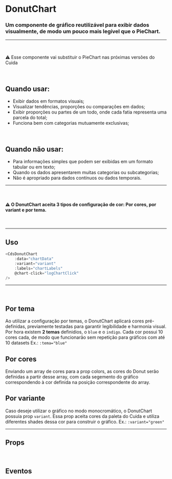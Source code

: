 # DonutChart

### Um componente de gráfico reutilizável para exibir dados visualmente, de modo um pouco mais legível que o PieChart.
---
<br>

⚠️ Esse componente vai substituir o PieChart nas próximas versões do Cuida

<br>

## Quando usar:
- Exibir dados em formatos visuais;
- Visualizar tendências, proporções ou comparações em dados;
- Exibir proporções ou partes de um todo, onde cada fatia representa uma parcela do total;
- Funciona bem com categorias mutuamente exclusivas;

<br>

## Quando não usar:
- Para informações simples que podem ser exibidas em um formato tabular ou em texto;
- Quando os dados apresentarem muitas categorias ou subcategorias;
- Não é apropriado para dados contínuos ou dados temporais.

---

<br>

#### ⚠️ O DonutChart aceita 3 tipos de configuração de cor: Por cores, por variant e por tema.

<br>

---

## Uso

```js
<CdsDonutChart
	:data="chartData"
	:variant="variant"
	:labels="chartLabels"
	@chart-click="logChartClick"
/>
```

---

<br>

## Por tema

Ao utilizar a configuração por temas, o DonutChart aplicará cores pré-definidas,
previamente testadas para garantir legibilidade e harmonia visual.
Por hora existem **2 temas** definidios, o `blue` e o `indigo`.
Cada cor possui 10 cores cada, de modo que funcionarão sem repetição para gráficos com até 10 datasets
Ex.: `:tema="blue"`

<PreviewContainer>
	<CdsDonutChart
		v-bind="themeExampleArgs"
	/>
</PreviewContainer>

## Por cores

Enviando um array de cores para a prop colors, as cores do Donut serão definidas
a partir desse array, com cada segemento do gráfico correspondendo à cor definida
na posição correspondente do array.

<PreviewContainer>
	<CdsDonutChart
		v-bind="colorsExampleArgs"
	/>
</PreviewContainer>


## Por variante

Caso deseje utilizar o gráfico no modo monocromático, o DonutChart possuia prop `variant`.
Essa prop aceita cores da paleta do Cuida e utiliza diferentes shades dessa cor para construir o gráfico.
Ex.: `:variant="green"`

<PreviewBuilder
	:args
	:events
	:component="CdsDonutChart"
/>

---

## Props

<APITable
	name="CdsDonutChart"
	section="props"
/>
<br>

## Eventos

<APITable
	name="CdsDonutChart"
	section="events"
/>
<br>


<script setup>
import { ref } from 'vue';
import CdsDonutChart from '@/components/DonutChart.vue';

const events = [
	'chart-click'
];

const args = ref({
	labels: ['Janeiro','Fevereiro','Março', 'Abril', 'Maio'],
	variant: 'blue',
	data: [
		{
			name: 'Ecocardiograma',
			datasets: [
				{
					label: 'Exames realizados',
					data: [120, 220, 180, 20, 150],
				},
			]
		},
	],
});

const themeExampleArgs = ref({
	labels: ['Janeiro','Fevereiro','Março', 'Abril', 'Maio'],
	theme:"blue",
	data: [
		{
			name: 'Ecocardiograma',
			datasets: [
				{
					label: 'Exames realizados',
					data: [120, 220, 180, 20, 150],
				},
			]
		},
	],
});

const colorsExampleArgs = ref({
	labels: ['Janeiro','Fevereiro','Março', 'Abril', 'Maio'],
	colors: ['teal', 'violet', 'amber', 'blue', 'red'],
	data: [
		{
			name: 'Ecocardiograma',
			datasets: [
				{
					label: 'Exames realizados',
					data: [120, 220, 180, 20, 150],
				},
			]
		},
	],
});
</script>
